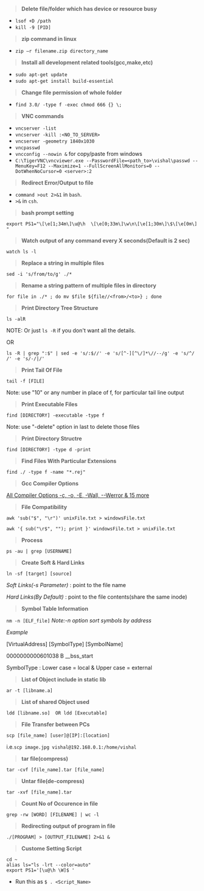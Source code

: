 > **Delete file/folder which has device or resource busy**
- `lsof +D /path`
- `kill -9 [PID]`

> **zip command in linux**
- `zip –r filename.zip directory_name`

> **Install all development related tools(gcc,make,etc)**
- `sudo apt-get update`
- `sudo apt-get install build-essential`

> **Change file permission of whole folder**
- `find 3.0/ -type f -exec chmod 666 {} \;`

> **VNC commands**
 - `vncserver -list`
 - `vncserver -kill :<NO_TO_SERVER>`
 - `vncserver -geometry 1840x1030`
 - `vncpasswd`
 - `vncconfig --nowin &` for copy/paste from windows
 - `C:\TigerVNC\vncviewer.exe --PasswordFile=<path_to>\vishal\passwd --MenuKey=F12 --Maximize=1 --FullScreenAllMonitors=0 --DotWhenNoCursor=0 <server>:2`

> **Redirect Error/Output to file**

- `command >out 2>&1` in `bash`.
- `>&` in `csh`.

> **bash prompt setting**

`export PS1="\[\e[1;34m\]\u@\h  \[\e[0;33m\]\w\n\[\e[1;30m\]\$\[\e[0m\] "`

> **Watch output of any command every X seconds(Default is 2 sec)**

`watch ls -l`

> **Replace a string in multiple files**

`sed -i 's/from/to/g' ./*`

> **Rename a string pattern of multiple files in directory**

`for file in ./* ; do mv $file ${file//<from>/<to>} ; done`

> **Print Directory Tree Structure**

`ls -alR`

NOTE: Or just `ls -R` if you don't want all the details.

OR

`ls -R | grep ":$" | sed -e 's/:$//' -e 's/[^-][^\/]*\//--/g' -e 's/^/   /' -e 's/-/|/'`

> **Print Tail Of File**

```tail -f [FILE]```

Note: use "10" or any number in place of f, for particular tail line output


> **Print Executable Files**

```find [DIRECTORY] -executable -type f ```

Note: use "-delete" option in last to delete those files


> **Print Directory Structre**

```find [DIRECTORY] -type d -print```

> **Find Files With Particular Extensions**

```find ./ -type f -name "*.rej"```

> **Gcc Compiler Options**

[All Compiler Options -c, -o, -E, -Wall, --Werror & 15 more](http://www.thegeekstuff.com/2012/10/gcc-compiler-options/)

> **File Compatibility**

```awk 'sub("$", "\r")' unixFile.txt > windowsFile.txt```

```awk '{ sub("\r$", ""); print }' windowsFile.txt > unixFile.txt```

> **Process**

```ps -au | grep [USERNAME]```

> **Create Soft & Hard Links**

```ln -sf [target] [source]```

*Soft Links(-s Parameter)* : point to the file name

*Hard Links(By Default)*   : point to the file contents(share the same inode)

> **Symbol Table Information**

```nm -n [ELF_file]```
*Note:-n option sort symbols by address*

*Example*

[VirtualAddress]        [SymbolType]      [SymbolName]

0000000000601038        B                 __bss_start

SymbolType : Lower case = local & Upper case = external

> **List of Object include in static lib**

```ar -t [libname.a]```

> **List of shared Object used**

```ldd [libname.so]  OR ldd [Executable]```

> **File Transfer between PCs**

```scp [file_name] [user]@[IP]:[location]```

i.e.```scp image.jpg vishal@192.168.0.1:/home/vishal```

> **tar file(compress)**

```tar -cvf [file_name].tar [file_name]```

> **Untar file(de-compress)**

```tar -xvf [file_name].tar```

> **Count No of Occurence in file**

```grep -rw [WORD] [FILENAME] | wc -l```

> **Redirecting output of program in file**

```./[PROGRAM] > [OUTPUT_FILENAME] 2>&1 &```

> **Custome Setting Script**

```
cd ~
alias ls="ls -lrt --color=auto"
export PS1='[\u@\h \W]$ '
```
- Run this as `$ . <Script_Name>`
